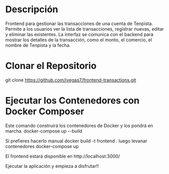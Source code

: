 # Descripción

Frontend para gestionar las transacciones de una cuenta de Tenpista. Permite a los usuarios ver la lista de transacciones, registrar nuevas, editar y eliminar las existentes. La interfaz se comunica con el backend para mostrar los detalles de la transacción, como el monto, el comercio, el nombre de Tenpista y la fecha.

# Clonar el Repositorio
git clone https://github.com/ivegas7/frontend-transactions.git

# Ejecutar los Contenedores con Docker Composer
Este comando construirá los contenedores de Docker y los pondrá en marcha.
docker-compose up --build

Si prefieres hacerlo manual
docker build -t frontend . 
luego levanar contenedores
docker-compose up 

 El frontend estará disponible en http://localhost:3000/


Ejecutar la aplicación y empieza a disfrutar!!

